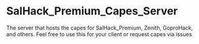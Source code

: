 # SalHack_Premium_Capes_Server
The server that hosts the capes for SalHack_Premium, Zenith, GoproHack, and others.
Feel free to use this for your client or request capes via issues
